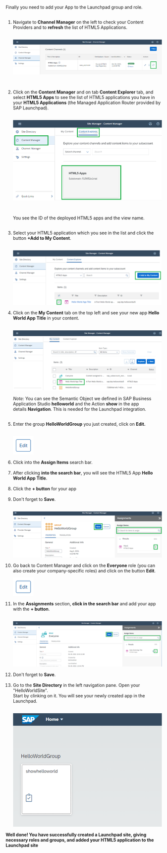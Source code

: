 <p "text-align: left;">Finally you need to add your App to the Launchpad group and role.<br /><br /></p>
<ol>
<li>Navigate to&nbsp;<strong>Channel Manager</strong>&nbsp;on the left to check your Content Providers and to&nbsp;<strong>refresh</strong>&nbsp;the list of HTML5 Applications.&nbsp;<br /><br />
  
![](../images/Refresh.png)
  
<br /></li>
<li>
Click on the <strong>Content Manager</strong> and on tab <strong>Content Explorer</strong>&nbsp;tab, and select&nbsp;<strong>HTML5 Apps</strong>&nbsp;to see the list of HTML5 applications you have in your&nbsp;<strong>HTML5 Applications</strong>&nbsp;(the Managed Application Router provided by SAP Launchpad).<br /><br /> 
  
![](../images/Content_Explorer.png)
  
<br />
  
You see the ID of the deployed HTML5 apps and the view name.<br /><br /></li>
<li>Select your HTML5 application which you see in the list and click the button&nbsp;<strong>+Add to My Content</strong>.<br /><br />
  
![](../images/Add_to_content.png)

 
<li>
  
Click on the&nbsp;<strong>My Content</strong>&nbsp;tab on the top left and see your new app&nbsp;<strong>Hello World App Title</strong>&nbsp;in your content.<br /><br />
  
![](../images/My_Content.png)
  
<em>Note:</em>&nbsp;You can see the Semantic Object we defined in SAP Business Application Studio&nbsp;<strong>helloworld</strong>&nbsp;and the Action&nbsp;<strong>show</strong>&nbsp;in the app details&nbsp;<strong>Navigation</strong>. This is needed for the Launchpad integration.<br /><br /></li>
<li>Enter the group&nbsp;<strong>HelloWorldGroup</strong>&nbsp;you just created, click on&nbsp;<strong>Edit.</strong><br /><br />
  
  
![](../images/Edit.png)
  
<li>Click into the <strong>Assign Items</strong> search bar.<br /><br /></li>
<li>After clicking <strong>into the search bar</strong>, you will see the HTML5 App&nbsp;<strong>Hello World App Title</strong>.<br /><br /></li>
<li>Click the&nbsp;<strong>+ button</strong>&nbsp;for your app<br /><br /></li>
<li>Don't forget to&nbsp;<strong>Save</strong>.<br /><br />
  

![](../images/Group_Assignment.png)
  
<li>Go back to Content Manager and click on the&nbsp;<strong>Everyone</strong>&nbsp;role (you can also create your company-specific roles) and click on the button&nbsp;<strong>Edit</strong>.<br />
  
![](../images/Edit.png)   
  
<li>In the&nbsp;<strong>Assignments</strong>&nbsp;section, <strong>click in the search bar</strong> and add your app with the&nbsp;<strong>+ button</strong>.<br /><br />
  
![](../images/Role_Assignment.png)
  
<li>Don't forget to&nbsp;<strong>Save</strong>.<br /><br /></li>
<li>Go to the&nbsp;<strong>Site Directory</strong>&nbsp;in the left navigation pane. Open your "HelloWorldSite".<br />Start by clinking on it. You will see your newly created app in the Launchpad.<br /><br />
  
![](../images/Hello_World_app.png) 
  
</ol>
<p><strong>Well done! You have successfully created a Launchpad site, giving necessary roles and groups, and added your HTML5 application to the Launchpad site<br /><br /></strong></p>



